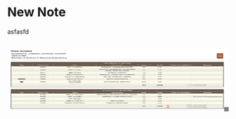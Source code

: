 # New Note

asfasfd<div><br></div><div><div style="position: relative; display: inline-block;"><img src="BESMONTE_ECARD.png" data-filename="BESMONTE_ECARD.png" style="max-width: 100%; height: 140px; width: 924px;" data-width="1484" data-height="817"><div class="resize-handle" style="position: absolute; right: 0px; bottom: 0px; width: 10px; height: 10px; cursor: se-resize; background: rgba(0, 0, 0, 0.5);"></div></div><br></div>